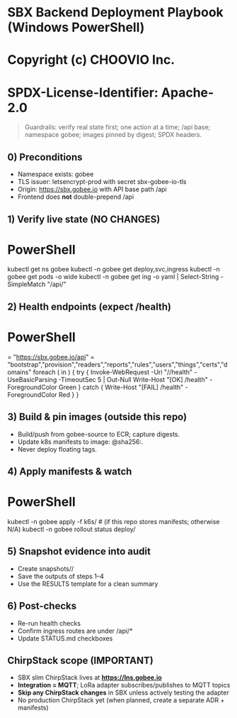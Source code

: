 # SBX Backend Deployment Playbook (Windows PowerShell)
# Copyright (c) CHOOVIO Inc.
# SPDX-License-Identifier: Apache-2.0

> Guardrails: verify real state first; one action at a time; /api base; namespace gobee; images pinned by digest; SPDX headers.

## 0) Preconditions
- Namespace exists: gobee
- TLS issuer: letsencrypt-prod with secret sbx-gobee-io-tls
- Origin: https://sbx.gobee.io with API base path /api
- Frontend does **not** double-prepend /api

## 1) Verify live state (NO CHANGES)
# PowerShell
kubectl get ns gobee
kubectl -n gobee get deploy,svc,ingress
kubectl -n gobee get pods -o wide
kubectl -n gobee get ing -o yaml | Select-String -SimpleMatch "/api/"

## 2) Health endpoints (expect /health)
# PowerShell
 = "https://sbx.gobee.io/api"
 = "bootstrap","provision","readers","reports","rules","users","things","certs","domains"
foreach ( in ) {
  try {
    Invoke-WebRequest -Uri "//health" -UseBasicParsing -TimeoutSec 5 | Out-Null
    Write-Host "[OK]  /health" -ForegroundColor Green
  } catch {
    Write-Host "[FAIL]  /health" -ForegroundColor Red
  }
}

## 3) Build & pin images (outside this repo)
- Build/push from gobee-source to ECR; capture digests.
- Update k8s manifests to image: <repo>@sha256:<digest>.
- Never deploy floating tags.

## 4) Apply manifests & watch
# PowerShell
kubectl -n gobee apply -f k6s/  # (if this repo stores manifests; otherwise N/A)
kubectl -n gobee rollout status deploy/<name>

## 5) Snapshot evidence into audit
- Create snapshots/<YYYYMMDD-HHMMSS>/
- Save the outputs of steps 1–4
- Use the RESULTS template for a clean summary

## 6) Post-checks
- Re-run health checks
- Confirm ingress routes are under /api/*
- Update STATUS.md checkboxes

## ChirpStack scope (IMPORTANT)
- SBX slim ChirpStack lives at **https://lns.gobee.io**
- **Integration = MQTT**; LoRa adapter subscribes/publishes to MQTT topics
- **Skip any ChirpStack changes** in SBX unless actively testing the adapter
- No production ChirpStack yet (when planned, create a separate ADR + manifests)